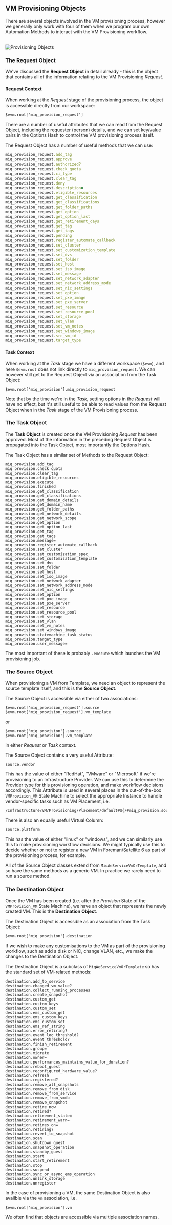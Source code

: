 ## VM Provisioning Objects

There are several objects involved in the VM provisioning process, however we generally only work with four of them when we program our own Automation Methods to interact with the VM Provisioning workflow.
<br> <br>

![Provisioning Objects](images/provisioning_objects.png)

### The Request Object

We've discussed the **Request Object** in detail already - this is the object that contains all of the information relating to the VM Provisioning _Request_.

#### Request Context

When working at the _Request_ stage of the provisioning process, the object is accessible directly from our workspace:

```
$evm.root['miq_provision_request']
```

There are a number of useful attributes that we can read from the Request Object, including the requester (person) details, and we can set key/value pairs in the Options Hash to control the VM provisioning process itself.

The Request Object has a number of useful methods that we can use:

```ruby
miq_provision_request.add_tag
miq_provision_request.approve
miq_provision_request.authorized?
miq_provision_request.check_quota
miq_provision_request.ci_type
miq_provision_request.clear_tag
miq_provision_request.deny
miq_provision_request.description=
miq_provision_request.eligible_resources
miq_provision_request.get_classification
miq_provision_request.get_classifications
miq_provision_request.get_folder_paths
miq_provision_request.get_option
miq_provision_request.get_option_last
miq_provision_request.get_retirement_days
miq_provision_request.get_tag
miq_provision_request.get_tags
miq_provision_request.pending
miq_provision_request.register_automate_callback
miq_provision_request.set_cluster
miq_provision_request.set_customization_template
miq_provision_request.set_dvs
miq_provision_request.set_folder
miq_provision_request.set_host
miq_provision_request.set_iso_image
miq_provision_request.set_message
miq_provision_request.set_network_adapter
miq_provision_request.set_network_address_mode
miq_provision_request.set_nic_settings
miq_provision_request.set_option
miq_provision_request.set_pxe_image
miq_provision_request.set_pxe_server
miq_provision_request.set_resource
miq_provision_request.set_resource_pool
miq_provision_request.set_storage
miq_provision_request.set_vlan
miq_provision_request.set_vm_notes
miq_provision_request.set_windows_image
miq_provision_request.src_vm_id
miq_provision_request.target_type
```

#### Task Context

When working at the _Task_ stage we have a different workspace (`$evm`), and here `$evm.root` does not link directly to `miq_provision_request`. We can however still get to the Request Object via an association from the Task Object:

```
$evm.root['miq_provision'].miq_provision_request
```

Note that by the time we're in the _Task_, setting options in the _Request_ will have no effect, but it's still useful to be able to read values from the Request Object when in the _Task_ stage of the VM Provisioning process.

### The Task Object

The **Task Object** is created once the VM Provisioning _Request_ has been approved. Most of the information in the preceding Request Object is propagated into the Task Object, most importantly the Options Hash.

The Task Object has a similar set of Methods to the Request Object:

```
miq_provision.add_tag
miq_provision.check_quota
miq_provision.clear_tag
miq_provision.eligible_resources
miq_provision.execute
miq_provision.finished
miq_provision.get_classification
miq_provision.get_classifications
miq_provision.get_domain_details
miq_provision.get_domain_name
miq_provision.get_folder_paths
miq_provision.get_network_details
miq_provision.get_network_scope
miq_provision.get_option
miq_provision.get_option_last
miq_provision.get_tag
miq_provision.get_tags
miq_provision.message=
miq_provision.register_automate_callback
miq_provision.set_cluster
miq_provision.set_customization_spec
miq_provision.set_customization_template
miq_provision.set_dvs
miq_provision.set_folder
miq_provision.set_host
miq_provision.set_iso_image
miq_provision.set_network_adapter
miq_provision.set_network_address_mode
miq_provision.set_nic_settings
miq_provision.set_option
miq_provision.set_pxe_image
miq_provision.set_pxe_server
miq_provision.set_resource
miq_provision.set_resource_pool
miq_provision.set_storage
miq_provision.set_vlan
miq_provision.set_vm_notes
miq_provision.set_windows_image
miq_provision.statemachine_task_status
miq_provision.target_type
miq_provision.user_message=
```

The most important of these is probably `.execute` which launches the VM provisioning job.

### The Source Object

When provisioning a VM from Template, we need an object to represent the source template itself, and this is the **Source Object**.

The Source Object is accessible via either of two associations:

```
$evm.root['miq_provision_request'].source
$evm.root['miq_provision_request'].vm_template
```

or

```
$evm.root['miq_provision'].source
$evm.root['miq_provision'].vm_template
```

in either _Request_ or _Task_ context.

The Source Object contains a very useful Attribute:

```
source.vendor
```
This has the value of either "RedHat", "VMware" or "Microsoft" if we're provisioning to an Infrastructure Provider. We can use this to determine the Provider type for this provisioning operation, and make workflow decisions accordingly. This Atttribute is used in several places in the out-of-the-box `VMProvision_VM` State Machine to select the appropriate Instance to handle vendor-specific tasks such as VM Placement, i.e.

```
/Infrastructure/VM/Provisioning/Placement/default#${/#miq_provision.source.vendor}
```

There is also an equally useful Virtual Column:

```
source.platform
```

This has the value of either "linux" or "windows", and we can similarly use this to make provisioning workflow decisions. We might typically use this to decide whether or not to register a new VM in Foreman/Satellite 6 as part of the provisioning process, for example.

All of the Source Object classes extend from `MiqAeServiceVmOrTemplate`, and so have the same methods as a generic VM. In practice we rarely need to run a source method.

### The Destination Object

Once the VM has been created (i.e. after the _Provision_ State of the `VMProvision_VM` State Machine), we have an object that represents the newly created VM. This is the **Destination Object**.


The Destination Object is accessible as an association from the Task Object:

```
$evm.root['miq_provision'].destination
```

If we wish to make any customisations to the VM as part of the provisioning workflow, such as add a disk or NIC, change VLAN, etc., we make the changes to the Destination Object.

The Destination Object is a subclass of `MiqAeServiceVmOrTemplate` so has the standard set of VM-related methods:

```
destination.add_to_service
destination.changed_vm_value?
destination.collect_running_processes
destination.create_snapshot
destination.custom_get
destination.custom_keys
destination.custom_set
destination.ems_custom_get
destination.ems_custom_keys
destination.ems_custom_set
destination.ems_ref_string
destination.error_retiring?
destination.event_log_threshold?
destination.event_threshold?
destination.finish_retirement
destination.group=
destination.migrate
destination.owner=
destination.performances_maintains_value_for_duration?
destination.reboot_guest
destination.reconfigured_hardware_value?
destination.refresh
destination.registered?
destination.remove_all_snapshots
destination.remove_from_disk
destination.remove_from_service
destination.remove_from_vmdb
destination.remove_snapshot
destination.retire_now
destination.retired?
destination.retirement_state=
destination.retirement_warn=
destination.retires_on=
destination.retiring?
destination.revert_to_snapshot
destination.scan
destination.shutdown_guest
destination.snapshot_operation
destination.standby_guest
destination.start
destination.start_retirement
destination.stop
destination.suspend
destination.sync_or_async_ems_operation
destination.unlink_storage
destination.unregister
```
In the case of provisioning a VM, the same Destination Object is also availble via the `vm` association, i.e.

```
$evm.root['miq_provision'].vm
```

We often find that objects are accessible via multiple association names.